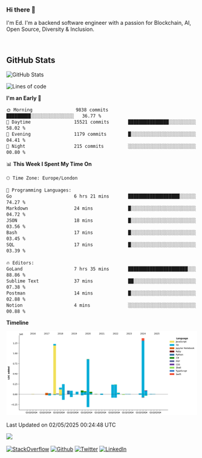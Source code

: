### Hi there 👋
 I'm Ed. I'm a backend software engineer with a passion for Blockchain, AI, Open Source, Diversity & Inclusion.

<br />

<h2>GitHub Stats</h2>
<p><img src="https://github-readme-stats.vercel.app/api?username=echarrod&amp;show_icons=true" alt="GitHub Stats"></p>

<!--START_SECTION:waka-->
![Lines of code](https://img.shields.io/badge/From%20Hello%20World%20I%27ve%20Written-5.0%20million%20lines%20of%20code-blue)

**I'm an Early 🐤** 

```text
🌞 Morning                9838 commits        █████████░░░░░░░░░░░░░░░░   36.77 % 
🌆 Daytime                15521 commits       ███████████████░░░░░░░░░░   58.02 % 
🌃 Evening                1179 commits        █░░░░░░░░░░░░░░░░░░░░░░░░   04.41 % 
🌙 Night                  215 commits         ░░░░░░░░░░░░░░░░░░░░░░░░░   00.80 % 
```


📊 **This Week I Spent My Time On** 

```text
🕑︎ Time Zone: Europe/London

💬 Programming Languages: 
Go                       6 hrs 21 mins       ███████████████████░░░░░░   74.27 % 
Markdown                 24 mins             █░░░░░░░░░░░░░░░░░░░░░░░░   04.72 % 
JSON                     18 mins             █░░░░░░░░░░░░░░░░░░░░░░░░   03.56 % 
Bash                     17 mins             █░░░░░░░░░░░░░░░░░░░░░░░░   03.45 % 
SQL                      17 mins             █░░░░░░░░░░░░░░░░░░░░░░░░   03.39 % 

🔥 Editors: 
GoLand                   7 hrs 35 mins       ██████████████████████░░░   88.86 % 
Sublime Text             37 mins             ██░░░░░░░░░░░░░░░░░░░░░░░   07.38 % 
Postman                  14 mins             █░░░░░░░░░░░░░░░░░░░░░░░░   02.88 % 
Notion                   4 mins              ░░░░░░░░░░░░░░░░░░░░░░░░░   00.88 % 
```

**Timeline**

![Lines of Code chart](https://raw.githubusercontent.com/echarrod/echarrod/main/assets/bar_graph.png)


 Last Updated on 02/05/2025 00:24:48 UTC
<!--END_SECTION:waka-->

![](https://komarev.com/ghpvc/?username=echarrod)

<p>
<a href="https://stackoverflow.com/users/1014632/ech" target="_blank"><img alt="StackOverflow" src="https://img.shields.io/badge/-Stackoverflow-FE7A16?style=for-the-badge&logo=stack-overflow&logoColor=white" /></a> 
<a href="https://github.com/echarrod" target="_blank"><img alt="Github" src="https://img.shields.io/badge/GitHub-%2312100E.svg?&style=for-the-badge&logo=Github&logoColor=white" /></a> 
<a href="https://twitter.com/e_harrod" target="_blank"><img alt="Twitter" src="https://img.shields.io/badge/twitter-%231DA1F2.svg?&style=for-the-badge&logo=twitter&logoColor=white" /></a> 
<a href="https://www.linkedin.com/in/ed-harrod" target="_blank"><img alt="LinkedIn" src="https://img.shields.io/badge/linkedin-%230077B5.svg?&style=for-the-badge&logo=linkedin&logoColor=white" /></a>

